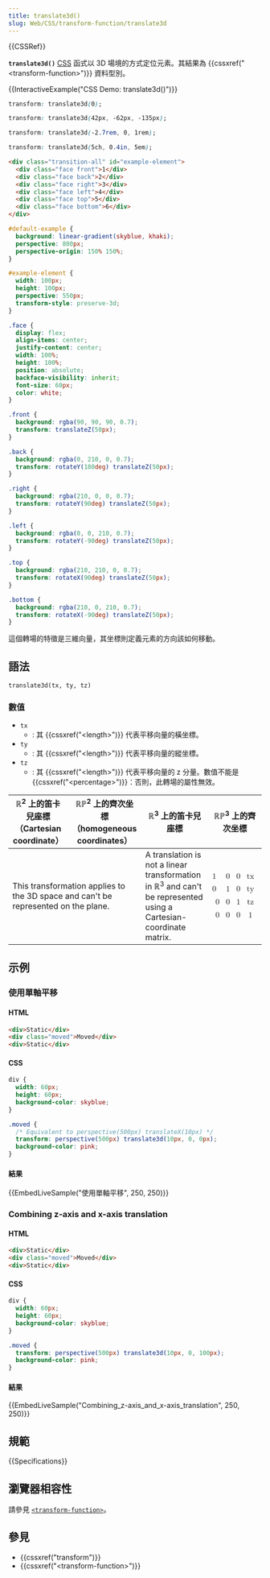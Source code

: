 ```yaml
---
title: translate3d()
slug: Web/CSS/transform-function/translate3d
---
```


{{CSSRef}}

**`translate3d()`** [CSS](/zh-TW/docs/Web/CSS) 函式以 3D 場境的方式定位元素。其結果為 {{cssxref("&lt;transform-function&gt;")}} 資料型別。

{{InteractiveExample("CSS Demo: translate3d()")}}

```css interactive-example-choice
transform: translate3d(0);
```

```css interactive-example-choice
transform: translate3d(42px, -62px, -135px);
```

```css interactive-example-choice
transform: translate3d(-2.7rem, 0, 1rem);
```

```css interactive-example-choice
transform: translate3d(5ch, 0.4in, 5em);
```

```html interactive-example
<div class="transition-all" id="example-element">
  <div class="face front">1</div>
  <div class="face back">2</div>
  <div class="face right">3</div>
  <div class="face left">4</div>
  <div class="face top">5</div>
  <div class="face bottom">6</div>
</div>
```

```css interactive-example
#default-example {
  background: linear-gradient(skyblue, khaki);
  perspective: 800px;
  perspective-origin: 150% 150%;
}

#example-element {
  width: 100px;
  height: 100px;
  perspective: 550px;
  transform-style: preserve-3d;
}

.face {
  display: flex;
  align-items: center;
  justify-content: center;
  width: 100%;
  height: 100%;
  position: absolute;
  backface-visibility: inherit;
  font-size: 60px;
  color: white;
}

.front {
  background: rgba(90, 90, 90, 0.7);
  transform: translateZ(50px);
}

.back {
  background: rgba(0, 210, 0, 0.7);
  transform: rotateY(180deg) translateZ(50px);
}

.right {
  background: rgba(210, 0, 0, 0.7);
  transform: rotateY(90deg) translateZ(50px);
}

.left {
  background: rgba(0, 0, 210, 0.7);
  transform: rotateY(-90deg) translateZ(50px);
}

.top {
  background: rgba(210, 210, 0, 0.7);
  transform: rotateX(90deg) translateZ(50px);
}

.bottom {
  background: rgba(210, 0, 210, 0.7);
  transform: rotateX(-90deg) translateZ(50px);
}
```

這個轉場的特徵是三維向量，其坐標則定義元素的方向該如何移動。

## 語法

```plain
translate3d(tx, ty, tz)
```

### 數值

- `tx`
  - : 其 {{cssxref("&lt;length&gt;")}} 代表平移向量的橫坐標。
- `ty`
  - : 其 {{cssxref("&lt;length&gt;")}} 代表平移向量的縱坐標。
- `tz`
  - : 其 {{cssxref("&lt;length&gt;")}} 代表平移向量的 z 分量。數值不能是 {{cssxref("&lt;percentage&gt;")}}：否則，此轉場的屬性無效。

<table>
  <thead>
    <tr>
      <th scope="col">ℝ<sup>2</sup> 上的笛卡兒座標（Cartesian coordinate）</th>
      <th scope="col">
        ℝℙ<sup>2</sup> 上的齊次坐標（homogeneous coordinates）
      </th>
      <th scope="col">ℝ<sup>3</sup> 上的笛卡兒座標</th>
      <th scope="col">ℝℙ<sup>3</sup> 上的齊次坐標</th>
    </tr>
  </thead>
  <tbody>
    <tr>
      <td colspan="2" rowspan="2">
        <p>
          This transformation applies to the 3D space and can't be represented
          on the plane.
        </p>
      </td>
      <td colspan="1" rowspan="2">
        A translation is not a linear transformation in ℝ<sup>3</sup> and can't
        be represented using a Cartesian-coordinate matrix.
      </td>
      <td colspan="1" rowspan="2">
        <math
          ><mfenced
            ><mtable
              ><mtr>1<mtd>0</mtd><mtd>0</mtd><mtd>tx</mtd></mtr
              ><mtr>0<mtd>1</mtd><mtd>0</mtd><mtd>ty</mtd></mtr
              ><mtr><mtd>0</mtd><mtd>0</mtd><mtd>1</mtd><mtd>tz</mtd></mtr
              ><mtr
                ><mtd>0</mtd><mtd>0</mtd><mtd>0</mtd><mtd>1</mtd></mtr
              ></mtable
            ></mfenced
          ></math
        >
      </td>
    </tr>
  </tbody>
</table>

## 示例

### 使用單軸平移

#### HTML

```html
<div>Static</div>
<div class="moved">Moved</div>
<div>Static</div>
```

#### CSS

```css
div {
  width: 60px;
  height: 60px;
  background-color: skyblue;
}

.moved {
  /* Equivalent to perspective(500px) translateX(10px) */
  transform: perspective(500px) translate3d(10px, 0, 0px);
  background-color: pink;
}
```

#### 結果

{{EmbedLiveSample("使用單軸平移", 250, 250)}}

### Combining z-axis and x-axis translation

#### HTML

```html
<div>Static</div>
<div class="moved">Moved</div>
<div>Static</div>
```

#### CSS

```css
div {
  width: 60px;
  height: 60px;
  background-color: skyblue;
}

.moved {
  transform: perspective(500px) translate3d(10px, 0, 100px);
  background-color: pink;
}
```

#### 結果

{{EmbedLiveSample("Combining_z-axis_and_x-axis_translation", 250, 250)}}

## 規範

{{Specifications}}

## 瀏覽器相容性

請參見 [`<transform-function>`](/zh-TW/docs/Web/CSS/transform-function#Browser_compatibility)。

## 參見

- {{cssxref("transform")}}
- {{cssxref("&lt;transform-function&gt;")}}
